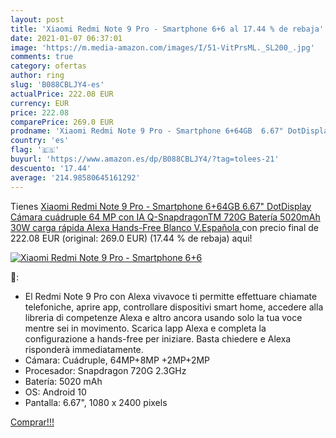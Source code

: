 ```yaml
---
layout: post
title: 'Xiaomi Redmi Note 9 Pro - Smartphone 6+6 al 17.44 % de rebaja'
date: 2021-01-07 06:37:01
image: 'https://m.media-amazon.com/images/I/51-VitPrsML._SL200_.jpg'
comments: true
category: ofertas
author: ring
slug: 'B088CBLJY4-es'
actualPrice: 222.08 EUR
currency: EUR
price: 222.08
comparePrice: 269.0 EUR
prodname: 'Xiaomi Redmi Note 9 Pro - Smartphone 6+64GB  6.67" DotDisplay  Cámara cuádruple 64 MP con IA  Q-SnapdragonTM 720G  Batería 5020mAh  30W carga rápida   Alexa Hands-Free  Blanco  V.Española '
country: 'es'
flag: '🇪🇸'
buyurl: 'https://www.amazon.es/dp/B088CBLJY4/?tag=tolees-21'
descuento: '17.44'
average: '214.98580645161292'
---
```


Tienes [Xiaomi Redmi Note 9 Pro - Smartphone 6+64GB  6.67" DotDisplay  Cámara cuádruple 64 MP con IA  Q-SnapdragonTM 720G  Batería 5020mAh  30W carga rápida   Alexa Hands-Free  Blanco  V.Española ](https://www.amazon.es/dp/B088CBLJY4/?tag=tolees-21) con precio final de  222.08 EUR (original: 269.0 EUR) (17.44 %  de rebaja) aqui!

[![Xiaomi Redmi Note 9 Pro - Smartphone 6+6](https://m.media-amazon.com/images/I/51-VitPrsML._SL200_.jpg)](https://www.amazon.es/dp/B088CBLJY4/?tag=tolees-21)

🔎:

- El Redmi Note 9 Pro con Alexa vivavoce ti permitte effettuare chiamate telefoniche, aprire app, controllare dispositivi smart home, accedere alla libreria di competenze Alexa e altro ancora usando solo la tua voce mentre sei in movimento. Scarica lapp Alexa e completa la configurazione a hands-free per iniziare. Basta chiedere e Alexa risponderà immediatamente.
- Cámara: Cuádruple, 64MP+8MP +2MP+2MP
- Procesador: Snapdragon 720G 2.3GHz
- Batería: 5020 mAh
- OS: Android 10
- Pantalla: 6.67", 1080 x 2400 pixels

[Comprar!!!](https://www.amazon.es/dp/B088CBLJY4/?tag=tolees-21)
